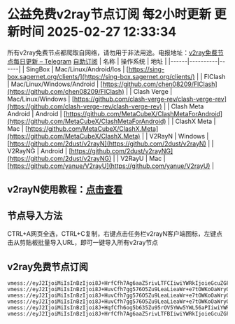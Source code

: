 # 公益免费v2ray节点订阅 每2小时更新 更新时间 2025-02-27 12:33:34
所有v2ray免费节点都爬取自网络，请勿用于非法用途。电报地址：[v2ray免费节点每日更新 – Telegram](https://t.me/just_do_chat) 
[自助订阅](https://share.colors.nyc.mn/)
| 名称 | 操作系统 | 地址 |
|------|----------|------|
| SingBox | Mac/Linux/Android/Ios | [https://sing-box.sagernet.org/clients/](https://sing-box.sagernet.org/clients/) |
| FlClash | Mac/Linux/Windows/Android | [https://github.com/chen08209/FlClash](https://github.com/chen08209/FlClash) |
| Clash Verge | Mac/Linux/Windows | [https://github.com/clash-verge-rev/clash-verge-rev](https://github.com/clash-verge-rev/clash-verge-rev) |
| Clash Meta Android | Android | [https://github.com/MetaCubeX/ClashMetaForAndroid](https://github.com/MetaCubeX/ClashMetaForAndroid) |
| ClashX Meta | Mac | [https://github.com/MetaCubeX/ClashX.Meta](https://github.com/MetaCubeX/ClashX.Meta) |
| V2RayN | Windows | [https://github.com/2dust/v2rayN](https://github.com/2dust/v2rayN) |
| V2RayNG | Android | [https://github.com/2dust/v2rayNG](https://github.com/2dust/v2rayNG) |
| V2RayU | Mac | [https://github.com/yanue/V2rayU](https://github.com/yanue/V2rayU) |
## v2rayN使用教程：[点击查看](https://blog.colors.nyc.mn/posts/how-to-use-v2rayn//)
## 节点导入方法
CTRL+A网页全选，CTRL+C复制，右键点击任务栏v2rayN客户端图标，左键点击从剪贴板批量导入URL，即可一键导入所有v2ray节点  
## v2ray免费节点订阅  
``` 
vmess://eyJ2IjoiMiIsInBzIjoi8J+HrfCfh7Ag6aaZ5rivLTFCIiwiYWRkIjoieGcuZGFzaHVhaS5jeW91IiwicG9ydCI6IjE5OTAxIiwidHlwZSI6Im5vbmUiLCJpZCI6IjQ1N2QzMGI2LTIyZjYtNDlkNy05OWIyLWQzYjIxY2E1MmZkNiIsImFpZCI6IjAiLCJuZXQiOiJ0Y3AiLCJwYXRoIjoiLyIsImhvc3QiOiJ4Zy5kYXNodWFpLmN5b3UiLCJ0bHMiOiIifQ==
vmess://eyJ2IjoiMiIsInBzIjoi8J+HuvCfh7gg576O5Zu9LeaLieaWr+e7tOWKoOaWry0wMDEtMUIiLCJhZGQiOiJiaWF6aC5tbXpoay53ZWJzaXRlIiwicG9ydCI6IjQ0MyIsInR5cGUiOiJub25lIiwiaWQiOiI5MTE5MDFmMy1lMDgyLTRlY2EtYTU5OC05NTA2ZGQ4M2E1YTYiLCJhaWQiOiIwIiwibmV0Ijoid3MiLCJwYXRoIjoiLyIsImhvc3QiOiJiaWF6aC5tbXpoay53ZWJzaXRlIiwidGxzIjoidGxzIn0=
vmess://eyJ2IjoiMiIsInBzIjoi8J+HuvCfh7gg576O5Zu9LeaLieaWr+e7tOWKoOaWry0wMDEtMUMiLCJhZGQiOiJiaWF6aC5tbXpoay53ZWJzaXRlIiwicG9ydCI6IjQ0MyIsInR5cGUiOiJub25lIiwiaWQiOiI1MGRjNzQ2MC05YmJhLTRlMmEtYjVhYi02ODE1ZmNmMGNlYzAiLCJhaWQiOiIwIiwibmV0Ijoid3MiLCJwYXRoIjoiLyIsImhvc3QiOiJiaWF6aC5tbXpoay53ZWJzaXRlIiwidGxzIjoidGxzIn0=
vmess://eyJ2IjoiMiIsInBzIjoi8J+HuvCfh7gg576O5Zu9LeaLieaWr+e7tOWKoOaWry0wMDEtMUEiLCJhZGQiOiJiaWF6aC5tbXpoay53ZWJzaXRlIiwicG9ydCI6IjQ0MyIsInR5cGUiOiJub25lIiwiaWQiOiIxMTI5NjEzYy05NTdiLTRiMDctODJkYi0wNmE3YmQxYWE5NmMiLCJhaWQiOiIwIiwibmV0Ijoid3MiLCJwYXRoIjoiLyIsImhvc3QiOiJiaWF6aC5tbXpoay53ZWJzaXRlIiwidGxzIjoidGxzIn0=
vmess://eyJ2IjoiMiIsInBzIjoi8J+HqfCfh6og5b635Zu95rOV5YWw5YWL56aPIiwiYWRkIjoiZnJhbmtmdXJ0LmZhZm9yZXguZXUub3JnIiwicG9ydCI6IjIzNDUxIiwidHlwZSI6Im5vbmUiLCJpZCI6IjE4NzE2NjkyLWZkNjItNGE5Ni1iYmY4LWUxZjRhYzM2MzBmNSIsImFpZCI6IjAiLCJuZXQiOiJ3cyIsInBhdGgiOiIvaXRkb2c/ZWQ9MjU2MCIsImhvc3QiOiJ1cy1uZXcwMy5kYWx1cXVhbi50b3AiLCJ0bHMiOiIifQ==
vmess://eyJ2IjoiMiIsInBzIjoi8J+HrfCfh7Ag6aaZ5rivLTFBIiwiYWRkIjoieGcuZGFzaHVhaS5jeW91IiwicG9ydCI6IjE5OTAxIiwidHlwZSI6Im5vbmUiLCJpZCI6IjAzOTFkMDk5LWZiZmYtNDBjNS04M2IyLTM1NDlmNzUwYWEyYyIsImFpZCI6IjAiLCJuZXQiOiJ0Y3AiLCJwYXRoIjoiLyIsImhvc3QiOiJ4Zy5kYXNodWFpLmN5b3UiLCJ0bHMiOiIifQ==
```

